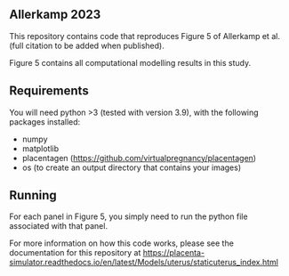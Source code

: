 Allerkamp 2023 
--------------

This repository contains code that reproduces Figure 5 of Allerkamp et al. (full citation to be added when published).

Figure 5 contains all computational modelling results in this study.

Requirements
------------

You will need python >3 (tested with version 3.9), with the following packages installed:

- numpy
- matplotlib
- placentagen (https://github.com/virtualpregnancy/placentagen)
- os (to create an output directory that contains your images)

Running
-------
For each panel in Figure 5, you simply need to run the python file associated with that panel.

For more information on how this code works, please see the documentation for this repository 
at https://placenta-simulator.readthedocs.io/en/latest/Models/uterus/staticuterus_index.html

